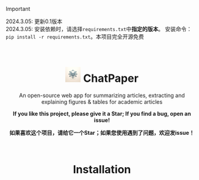 > [!IMPORTANT]  
> 2024.3.05: 更新0.1版本  
> 2024.3.05: 安装依赖时，请选择`requirements.txt`中**指定的版本**。 安装命令：`pip install -r requirements.txt`。本项目完全开源免费
<br>

<div align=center>
<h1 aligh="center">
<img src="logo.png" width="40"> ChatPaper
</h1>
An open-source web app for summarizing articles, extracting and explaining figures &amp; tables for academic articles  


**If you like this project, please give it a Star; If you find a bug, open an issue!**


**如果喜欢这个项目，请给它一个Star；如果您使用遇到了问题，欢迎发issue！**



<br>

# Installation

